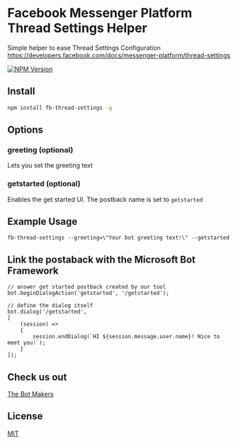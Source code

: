 # Facebook Messenger Platform Thread Settings Helper

Simple helper to ease Thread Settings Configuration
https://developers.facebook.com/docs/messenger-platform/thread-settings

[![NPM Version][npm-image]][npm-url]

## Install

```bash
npm install fb-thread-settings -g
```

## Options

### greeting (optional)
Lets you set the greeting text

### getstarted (optional)
Enables the get started UI. The postback name is set to `getstarted`  

## Example Usage

```
fb-thread-settings --greeting=\"Your bot greeting text!\" --getstarted
```

## Link the postaback with the Microsoft Bot Framework

```
// answer get started postback created by our tool
bot.beginDialogAction('getstarted', '/getstarted');

// define the dialog itself
bot.dialog('/getstarted', 
[
    (session) => 
    {
        session.endDialog(`HI ${session.message.user.name}! Nice to meet you!`);
    }
]);

```


## Check us out

[The Bot Makers](http://thebotmakers.com)

## License

[MIT](http://vjpr.mit-license.org)

[npm-image]: https://img.shields.io/npm/v/fb-thread-settings.svg
[npm-url]: https://www.npmjs.com/package/fb-thread-settings